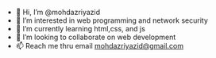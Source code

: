 - 👋 Hi, I’m @mohdazriyazid
- 👀 I’m interested in web programming and network security
- 🌱 I’m currently learning html,css, and js
- 💞️ I’m looking to collaborate on web development
- 📫 Reach me thru email mohdazriyazid@gmail.com 

<!---
mohdazriyazid/mohdazriyazid is a ✨ special ✨ repository because its `README.md` (this file) appears on your GitHub profile.
You can click the Preview link to take a look at your changes.
--->
